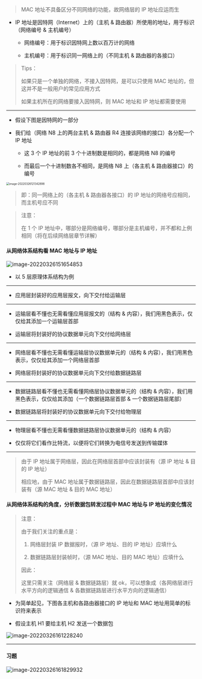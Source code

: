 
> MAC 地址不具备区分不同网络的功能，故网络层的 IP 地址应运而生

- IP 地址是因特网（Internet）上的（主机 & 路由器）所使用的地址，用于标识（网络编号 & 主机编号）

	- 网络编号：用于标识因特网上数以百万计的网络

	- 主机编号：用于标识同一网络上的（不同主机 & 路由器的各接口）

> Tips：
> 
> 如果只是一个单独的网络，不接入因特网，是可以只使用 MAC 地址的，但这并不是一般用户的常见应用方式
> 
> 如果主机所在的网络要接入因特网，则 MAC 地址和 IP 地址都需要使用

---

- 假设下图是因特网的一部分

- 我们给（网络 N8 上的两台主机 & 路由器 R4 连接该网络的接口）各分配一个 IP 地址

  - 这 3 个 IP 地址的前 3 个十进制数是相同的，都是网络 N8 的编号

  - 而最后一个十进制数各不相同，是网络 N8 上（各主机 & 路由器接口）的编号

<img src="https://aliyun-oss-lpj.oss-cn-qingdao.aliyuncs.com/images/by-picgo/image-20220326121342898.png" alt="image-20220326121342898" style="zoom:50%;" />

> 即：同一网络上的（各主机 & 路由器各接口）的 IP 地址的网络号应相同，而主机号应不同

> 注意：
>
> 在 1 个 IP 地址中，哪部分是网络编号，哪部分是主机编号，并不都和上例相同（将在后续网络层章节详解）

#### 从网络体系结构看 MAC 地址与 IP 地址

![image-20220326151654853](https://aliyun-oss-lpj.oss-cn-qingdao.aliyuncs.com/images/by-picgo/image-20220326151654853.png)

- 以 5 层原理体系结构为例

---

- 应用层封装好的应用层报文，向下交付给运输层

---

- 运输层看不懂也无需看懂应用层报文的（结构 & 内容），我们用黑色表示，仅仅给其添加一个运输层首部

- 运输层将封装好的协议数据单元向下交付给网络层

---

- 网络层看不懂也无需看懂运输层协议数据单元的（结构 & 内容），我们用黑色表示，仅仅给其添加一个网络层首部

- 网络层将封装好的协议数据单元向下交付给数据链路层

---

- 数据链路层看不懂也无需看懂网络层协议数据单元的（结构 & 内容），我们用黑色表示，仅仅给其添加（一个数据链路层首部 & 一个数据链路层尾部）

- 数据链路层将封装好的协议数据单元向下交付给物理层

---

- 物理层看不懂也无需看懂数据链路层协议数据单元的（结构 & 内容）

- 仅仅将它们看作比特流，以便将它们转换为电信号发送到传输媒体

---

> 由于 IP 地址属于网络层，因此在网络层首部中应该封装有（源 IP 地址 & 目的 IP 地址）
> 
> 相应地，由于 MAC 地址属于数据链路层，因此在数据链路层首部中应该封装有（源 MAC 地址 & 目的 MAC 地址）

#### 从网络体系结构的角度，分析数据包转发过程中 MAC 地址与 IP 地址的变化情况

> 注意：
> 
> 由于我们关注的重点是：
> 
> 1. 网络层封装 IP 数据报时，（源 IP 地址、目的 IP 地址）应填什么
> 
> 2. 数据链路层封装帧时，（源 MAC 地址、目的 MAC 地址）应填什么
> 
> 因此：
> 
> 这里只需关注（网络层 & 数据链路层）就 ok，可以想象成（各网络层进行水平方向的逻辑通信 & 各数据链路层进行水平方向的逻辑通信）

- 为简单起见，下图各主机和各路由器接口的 IP 地址和 MAC 地址用简单的标识符来表示

- 假设主机 H1 要给主机 H2 发送一个数据包

![image-20220326161228240](https://aliyun-oss-lpj.oss-cn-qingdao.aliyuncs.com/images/by-picgo/image-20220326161228240.png)

---










#### 习题

![image-20220326161829932](https://aliyun-oss-lpj.oss-cn-qingdao.aliyuncs.com/images/by-picgo/image-20220326161829932.png)

